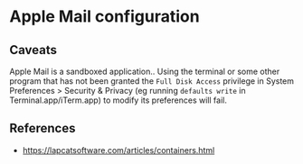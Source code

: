 # Apple Mail configuration
## Caveats
Apple Mail is a sandboxed application.. Using the terminal or some other program that has not been granted the `Full Disk Access` privilege in System Preferences > Security & Privacy (eg running `defaults write` in Terminal.app/iTerm.app) to modify its preferences will fail.

## References
* https://lapcatsoftware.com/articles/containers.html
